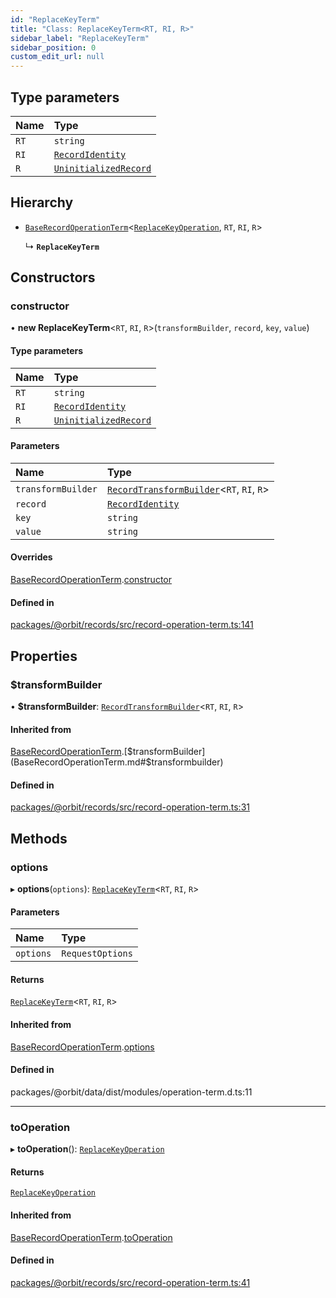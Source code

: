 ```yaml
---
id: "ReplaceKeyTerm"
title: "Class: ReplaceKeyTerm<RT, RI, R>"
sidebar_label: "ReplaceKeyTerm"
sidebar_position: 0
custom_edit_url: null
---
```


## Type parameters

| Name | Type |
| :------ | :------ |
| `RT` | `string` |
| `RI` | [`RecordIdentity`](../interfaces/RecordIdentity.md) |
| `R` | [`UninitializedRecord`](../interfaces/UninitializedRecord.md) |

## Hierarchy

- [`BaseRecordOperationTerm`](BaseRecordOperationTerm.md)<[`ReplaceKeyOperation`](../interfaces/ReplaceKeyOperation.md), `RT`, `RI`, `R`\>

  ↳ **`ReplaceKeyTerm`**

## Constructors

### constructor

• **new ReplaceKeyTerm**<`RT`, `RI`, `R`\>(`transformBuilder`, `record`, `key`, `value`)

#### Type parameters

| Name | Type |
| :------ | :------ |
| `RT` | `string` |
| `RI` | [`RecordIdentity`](../interfaces/RecordIdentity.md) |
| `R` | [`UninitializedRecord`](../interfaces/UninitializedRecord.md) |

#### Parameters

| Name | Type |
| :------ | :------ |
| `transformBuilder` | [`RecordTransformBuilder`](RecordTransformBuilder.md)<`RT`, `RI`, `R`\> |
| `record` | [`RecordIdentity`](../interfaces/RecordIdentity.md) |
| `key` | `string` |
| `value` | `string` |

#### Overrides

[BaseRecordOperationTerm](BaseRecordOperationTerm.md).[constructor](BaseRecordOperationTerm.md#constructor)

#### Defined in

[packages/@orbit/records/src/record-operation-term.ts:141](https://github.com/orbitjs/orbit/blob/6e0cbd41/packages/@orbit/records/src/record-operation-term.ts#L141)

## Properties

### $transformBuilder

• **$transformBuilder**: [`RecordTransformBuilder`](RecordTransformBuilder.md)<`RT`, `RI`, `R`\>

#### Inherited from

[BaseRecordOperationTerm](BaseRecordOperationTerm.md).[$transformBuilder](BaseRecordOperationTerm.md#$transformbuilder)

#### Defined in

[packages/@orbit/records/src/record-operation-term.ts:31](https://github.com/orbitjs/orbit/blob/6e0cbd41/packages/@orbit/records/src/record-operation-term.ts#L31)

## Methods

### options

▸ **options**(`options`): [`ReplaceKeyTerm`](ReplaceKeyTerm.md)<`RT`, `RI`, `R`\>

#### Parameters

| Name | Type |
| :------ | :------ |
| `options` | `RequestOptions` |

#### Returns

[`ReplaceKeyTerm`](ReplaceKeyTerm.md)<`RT`, `RI`, `R`\>

#### Inherited from

[BaseRecordOperationTerm](BaseRecordOperationTerm.md).[options](BaseRecordOperationTerm.md#options)

#### Defined in

packages/@orbit/data/dist/modules/operation-term.d.ts:11

___

### toOperation

▸ **toOperation**(): [`ReplaceKeyOperation`](../interfaces/ReplaceKeyOperation.md)

#### Returns

[`ReplaceKeyOperation`](../interfaces/ReplaceKeyOperation.md)

#### Inherited from

[BaseRecordOperationTerm](BaseRecordOperationTerm.md).[toOperation](BaseRecordOperationTerm.md#tooperation)

#### Defined in

[packages/@orbit/records/src/record-operation-term.ts:41](https://github.com/orbitjs/orbit/blob/6e0cbd41/packages/@orbit/records/src/record-operation-term.ts#L41)

